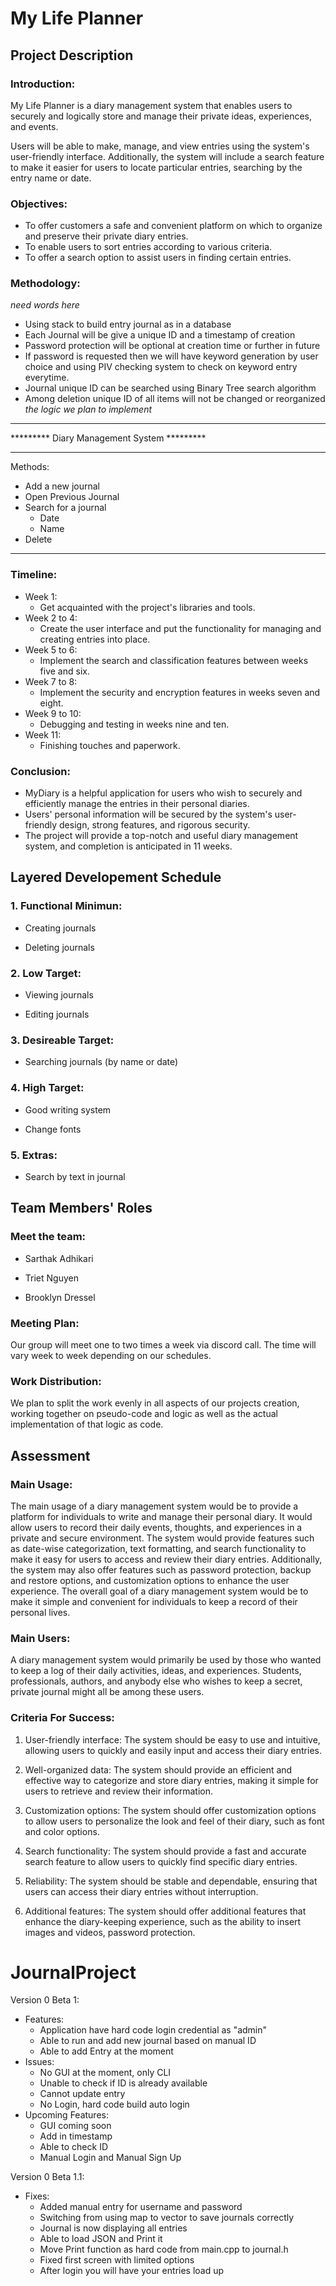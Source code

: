# My Life Planner

## Project Description
### Introduction:
My Life Planner is a diary management system that enables users to securely and logically store and manage their private ideas, experiences, and events.

Users will be able to make, manage, and view entries using the system's user-friendly interface. Additionally, the system will include a search feature to make it easier for users to locate particular entries, searching by the entry name or date.

### Objectives:
- To offer customers a safe and convenient platform on which to organize and preserve their private diary entries.
- To enable users to sort entries according to various criteria.
- To offer a search option to assist users in finding certain entries.

### Methodology:
_need words here_
- Using stack to build entry journal as in a database
- Each Journal will be give a unique ID and a timestamp of creation
- Password protection will be optional at creation time or further in future
- If password is requested then we will have keyword generation by user choice and using PIV checking system to check on keyword entry everytime.
- Journal unique ID can be searched using Binary Tree search algorithm
- Among deletion unique ID of all items will not be changed or reorganized
_the logic we plan to implement_

*************************************************
********* Diary Management System *********
*************************************************
Methods:
- Add a new journal
- Open Previous Journal
- Search for a journal
  - Date
  - Name
- Delete 
*************************************************

### Timeline:
- Week 1: 
  - Get acquainted with the project's libraries and tools.
- Week 2 to 4: 
  - Create the user interface and put the functionality for managing and creating entries into place.
- Week 5 to 6: 
  - Implement the search and classification features between weeks five and six.
- Week 7 to 8: 
  - Implement the security and encryption features in weeks seven and eight.
- Week 9 to 10: 
  - Debugging and testing in weeks nine and ten.
- Week 11: 
  - Finishing touches and paperwork.

### Conclusion:
- MyDiary is a helpful application for users who wish to securely and efficiently manage the entries in their personal diaries. 
- Users' personal information will be secured by the system's user-friendly design, strong features, and rigorous security. 
- The project will provide a top-notch and useful diary management system, and completion is anticipated in 11 weeks.


## Layered Developement Schedule
### 1. Functional Minimun:

- Creating journals

- Deleting journals

### 2. Low Target:

- Viewing journals

- Editing journals

### 3. Desireable Target:

- Searching journals (by name or date)

### 4. High Target:

- Good writing system

- Change fonts

### 5. Extras:

- Search by text in journal



## Team Members' Roles

### Meet the team:

- Sarthak Adhikari

- Triet Nguyen

- Brooklyn Dressel

### Meeting Plan:
Our group will meet one to two times a week via discord call.  The time will vary week to week depending on our schedules.

### Work Distribution:
We plan to split the work evenly in all aspects of our projects creation, working together on pseudo-code and logic as well as the actual implementation of that logic as code.


## Assessment

### Main Usage:

The main usage of a diary management system would be to provide a platform for individuals to write and manage their personal diary. It would allow users to record their daily events, thoughts, and experiences in a private and secure environment. The system would provide features such as date-wise categorization, text formatting, and search functionality to make it easy for users to access and review their diary entries. Additionally, the system may also offer features such as password protection, backup and restore options, and customization options to enhance the user experience. The overall goal of a diary management system would be to make it simple and convenient for individuals to keep a record of their personal lives.

### Main Users:

A diary management system would primarily be used by those who wanted to keep a log of their daily activities, ideas, and experiences. Students, professionals, authors, and anybody else who wishes to keep a secret, private journal might all be among these users.

### Criteria For Success:

1. User-friendly interface: The system should be easy to use and intuitive, allowing users to quickly and easily input and access their diary entries.

2. Well-organized data: The system should provide an efficient and effective way to categorize and store diary entries, making it simple for users to retrieve and review their information.

3. Customization options: The system should offer customization options to allow users to personalize the look and feel of their diary, such as font and color options.

4. Search functionality: The system should provide a fast and accurate search feature to allow users to quickly find specific diary entries.

5. Reliability: The system should be stable and dependable, ensuring that users can access their diary entries without interruption.

6. Additional features: The system should offer additional features that enhance the diary-keeping experience, such as the ability to insert images and videos, password protection.


# JournalProject
Version 0 Beta 1:
- Features:
  + Application have hard code login credential as "admin"
  + Able to run and add new journal based on manual ID
  + Able to add Entry at the moment
- Issues:
  + No GUI at the moment, only CLI
  + Unable to check if ID is already available
  + Cannot update entry
  + No Login, hard code build auto login
- Upcoming Features:
  + GUI coming soon
  + Add in timestamp
  + Able to check ID
  + Manual Login and Manual Sign Up

Version 0 Beta 1.1:
- Fixes:
  + Added manual entry for username and password
  + Switching from using map to vector to save journals correctly
  + Journal is now displaying all entries
  + Able to load JSON and Print it
  + Move Print function as hard code from main.cpp to journal.h
  + Fixed first screen with limited options
  + After login you will have your entries load up
